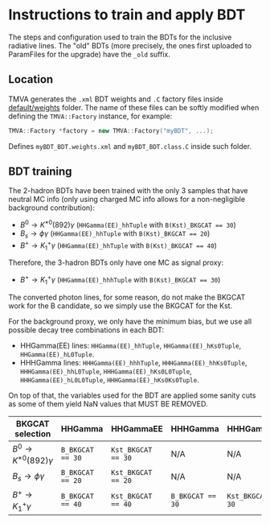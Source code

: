 # Instructions to train and apply BDT

The steps and configuration used to train the BDTs for the inclusive radiative lines. The "old" BDTs (more precisely, the ones first uploaded to ParamFiles for the upgrade) have the `_old` suffix.

## Location

TMVA generates the `.xml` BDT weights and `.C` factory files inside [default/weights](default/weights) folder. The name of these files can be softly modified when defining the `TMVA::Factory` instance, for example:

```c++
TMVA::Factory *factory = new TMVA::Factory("myBDT", ...);
```

Defines `myBDT_BDT.weights.xml` and `myBDT_BDT.class.C` inside such folder.

## BDT training

The 2-hadron BDTs have been trained with the only 3 samples that have neutral MC info (only using charged MC info allows for a non-negligible background contribution):

- $B^0\to K^{*0}(892)\gamma$ (`HHGamma(EE)_hhTuple` with `B(Kst)_BKGCAT == 30`)
- $B_s\to\phi\gamma$ (`HHGamma(EE)_hhTuple` with `B(Kst)_BKGCAT == 20`)
- $B^+\to K_1^+\gamma$ (`HHGamma(EE)_hhTuple` with `B(Kst)_BKGCAT == 40`)

Therefore, the 3-hadron BDTs only have one MC as signal proxy:

- $B^+\to K_1^+\gamma$ (`HHGamma(EE)_hhhTuple` with `B(Kst)_BKGCAT == 30`)

The converted photon lines, for some reason, do not make the BKGCAT work for the B candidate, so we simply use the BKGCAT for the Kst.

For the background proxy, we only have the minimum bias, but we use all possible decay tree combinations in each BDT:

- HHGamma(EE) lines: `HHGamma(EE)_hhTuple`, `HHGamma(EE)_hKs0Tuple`, `HHGamma(EE)_hL0Tuple`.
- HHHGamma lines: `HHHGamma(EE)_hhhTuple`, `HHHGamma(EE)_hhKs0Tuple`, `HHHGamma(EE)_hhL0Tuple`, `HHHGamma(EE)_hKs0L0Tuple`, `HHHGamma(EE)_hL0L0Tuple`, `HHHGamma(EE)_hKs0Ks0Tuple`.

On top of that, the variables used for the BDT are applied some sanity cuts as some of them yield NaN values that MUST BE REMOVED.

| BKGCAT selection           | HHGamma          | HHGammaEE          | HHHGamma         | HHHGammaEE         |
| -------------------------- | ---------------- | ------------------ | ---------------- | ------------------ |
| $B^0\to K^{*0}(892)\gamma$ | `B_BKGCAT == 30` | `Kst_BKGCAT == 30` | N/A              | N/A                |
| $B_s\to\phi\gamma$         | `B_BKGCAT == 20` | `Kst_BKGCAT == 20` | N/A              | N/A                |
| $B^+\to K_1^+\gamma$       | `B_BKGCAT == 40` | `Kst_BKGCAT == 40` | `B_BKGCAT == 30` | `Kst_BKGCAT == 30` |
